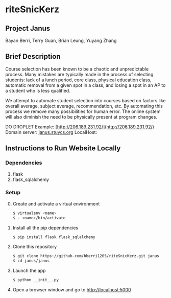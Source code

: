 # riteSnicKerz
## Project Janus
Bayan Berri, Terry Guan, Brian Leung, Yuyang Zhang

## Brief Description
Course selection has been known to be a chaotic and unpredictable process. Many mistakes are typically made in the process of selecting students: lack of a lunch period, core class, physical education class, automatic removal from a given spot in a class, and losing a spot in an AP to a student who is less qualified.  

We attempt to automate student selection into courses based on factors like overall average, subject average, recommendation, etc. By automating this process we remove many possibilities for human error. The online system will also diminish the need to be physically present at program changes.  

DO DROPLET Example: [http://206.189.231.92/](http://206.189.231.92/)
Domain server: [janus.stuycs.org](janus.stuycs.org)
LocalHost:

## Instructions to Run Website Locally

### Dependencies
1. flask
2. flask_sqlalchemy

### Setup

0. Create and activate a virtual environment
   ```bash
   $ virtualenv <name>
   $ . <name>/bin/activate
   ```
1. Install all the pip dependencies
   ```bash
   $ pip install flask flask_sqlalchemy
   ```
2. Clone this repository
   ```bash
   $ git clone https://github.com/bberri1205/riteSnicKerz.git janus
   $ cd janus/janus
   ```
3. Launch the app
   ```bash
   $ python __init__.py
   ```
4. Open a browser window and go to [http://localhost:5000](http://localhost:5000)

